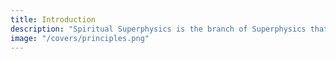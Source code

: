 ```yaml
---
title: Introduction
description: "Spiritual Superphysics is the branch of Superphysics that deals with spirituality."
image: "/covers/principles.png"
---
```


